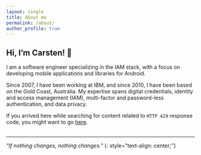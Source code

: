 ```yaml
---
layout: single
title: About me
permalink: /about/
author_profile: true
---
```


## Hi, I’m Carsten! 👋
 
I am a software engineer specializing in the IAM stack, with a focus on developing mobile applications and libraries for Android.

 Since 2007, I have been working at IBM, and since 2010, I have been based on the Gold Coast, Australia. My expertise spans digital credentials, identity and access management (IAM), multi-factor and password-less authentication, and data privacy.

If you arrived here while searching for content related to  `HTTP 429` response code, you might want to go [here](https://developer.mozilla.org/en-US/docs/Web/HTTP/Status/429).
<br/>
<br/>

---

_"If nothing changes, nothing changes."_
{: style="text-align: center;"}
